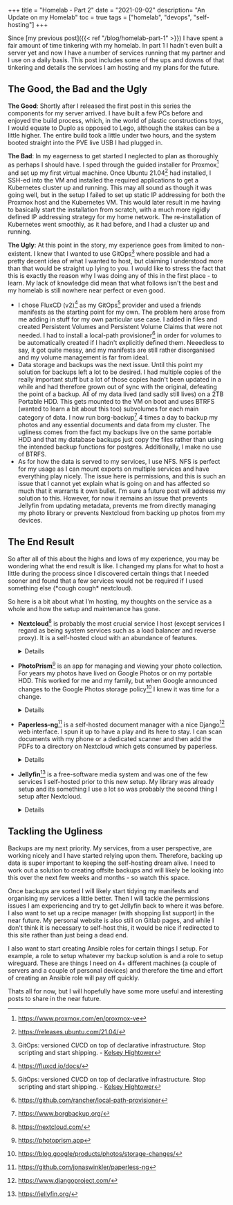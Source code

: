 +++
title = "Homelab - Part 2"
date = "2021-09-02"
description= "An Update on my Homelab"
toc = true
tags = ["homelab", "devops", "self-hosting"]
+++

Since [my previous post]({{< ref "/blog/homelab-part-1" >}}) I have
spent a fair amount of time tinkering with my homelab. In part 1 I
hadn't even built a server yet and now I have a number of services
running that my partner and I use on a daily basis. This post includes
some of the ups and downs of that tinkering and details the services I
am hosting and my plans for the future.

## The Good, the Bad and the Ugly

**The Good**: Shortly after I released the first post in this series the
components for my server arrived. I have built a few PCs before and enjoyed the
build process, which, in the world of plastic constructions toys, I would equate
to Duplo as opposed to Lego, although the stakes can be a little higher. The
entire build took a little under two hours, and the system booted straight into
the PVE live USB I had plugged in.

**The Bad**: In my eagerness to get started I neglected to plan as thoroughly as
perhaps I should have. I sped through the guided installer for Proxmox[^fn:1]
and set up my first virtual machine. Once Ubuntu 21.04[^fn:2] had installed, I
SSH-ed into the VM and installed the required applications to get a Kubernetes
cluster up and running. This may all sound as though it was going well, but in
the setup I failed to set up static IP addressing for both the Proxmox host and
the Kubernetes VM. This would later result in me having to basically start the
installation from scratch, with a much more rigidly defined IP addressing
strategy for my home network. The re-installation of Kubernetes went smoothly,
as it had before, and I had a cluster up and running.

**The Ugly**: At this point in the story, my experience goes from limited to
non-existent. I knew that I wanted to use GitOps[^fn:4] where possible and had a
pretty decent idea of what I wanted to host, but claiming I understood more than
that would be straight up lying to you. I would like to stress the fact that
this is exactly the reason why I was doing any of this in the first place - to
learn. My lack of knowledge did mean that what follows isn't the best and my
homelab is still nowhere near perfect or even good.

- I chose FluxCD (v2)[^fn:3] as my GitOps[^fn:4] provider and used a friends
  manifests as the starting point for my own. The problem here arose from me
  adding in stuff for my own particular use case. I added in files and created
  Persistent Volumes and Persistent Volume Claims that were not needed. I had to
  install a local-path provisioner[^fn:5] in order for volumes to be
  automatically created if I hadn't explicitly defined them. Neeedless to say,
  it got quite messy, and my manifests are still rather disorganised and my
  volume management is far from ideal.
- Data storage and backups was the next issue. Until this point my solution for
  backups left a lot to be desired. I had multiple copies of the really
  important stuff but a lot of those copies hadn't been updated in a while and
  had therefore grown out of sync with the original, defeating the point of a
  backup. All of my data lived (and sadly still lives) on a 2TB Portable HDD.
  This gets mounted to the VM on boot and uses BTRFS (wanted to learn a bit
  about this too) subvolumes for each main category of data. I now run
  borg-backup[^fn:6] 4 times a day to backup my photos and any essential
  documents and data from my cluster. The ugliness comes from the fact my
  backups live on the same portable HDD and that my database backups just copy
  the files rather than using the intended backup functions for postgres.
  Additionally, I make no use of BTRFS. 
- As for how the data is served to my services, I use NFS. NFS is perfect for my
  usage as I can mount exports on multiple services and have everything play
  nicely. The issue here is permissions, and this is such an issue that I cannot
  yet explain what is going on and has affected so much that it warrants it own
  bullet. I'm sure a future post will address my solution to this. However, for
  now it remains an issue that prevents Jellyfin from updating metadata,
  prevents me from directly managing my photo library or prevents Nextcloud from
  backing up photos from my devices.

## The End Result

So after all of this about the highs and lows of my experience, you may be
wondering what the end result is like. I changed my plans for what to host a
little during the process since I discovered certain things that I needed sooner
and found that a few services would not be required if I used something else
(\*cough cough\* nextcloud). 

So here is a bit about what I'm hosting, my thoughts on the service as a whole
and how the setup and maintenance has gone.

- **Nextcloud**[^fn:7] is probably the most crucial service I host (except
  services I regard as being system services such as a load balancer and reverse
  proxy). It is a self-hosted cloud with an abundance of features.

  <details>
  I rely on Nextcloud for: storage of my documents, backup and sync of
  my photos, my calendar, my todo-list, my contacts, my quick notes, my RSS feed
  aggregation, my bookmarks and probably some more things that I can't remember
  right now. 

  I am very pleased with Nextcloud, the community surrounding it and the ongoing
  development and would highly reccomend taking a look at it if you are thinking
  of removing a cloud provider, like Google, from your day to day. And as far as
  maintenance is concerned, after you have done the initial setup the day to day
  is minimal and larger updates are generally pain-free too.
  </details>

- **PhotoPrism**[^fn:8] is an app for managing and viewing your photo
  collection. For years my photos have lived on Google Photos or on my portable
  HDD. This worked for me and my family, but when Google announced changes to
  the Google Photos storage policy[^fn:9] I knew it was time for a change.

  <details>
  I use photoprism to manage my photo library. I can put photos into albums,
  manage their metadata, archive lower quality snaps, share albums with family
  and have full size images forever with not 15GB limit or crazy compression.

  PhotoPrism is okay, it's not perfect but is still in the early stages of life
  and many features that would make it a really good Google Photos replacement
  are in the roadmap or under development. These include multiple user accounts,
  feeds (a bit like a personal Instagram/PixelFed) and more. It's quite easy to
  setup and maintain, indexing takes a while and so does the initial photo
  organisation, but once that is done its trivial to maintain your library as a
  user.
  </details>

- **Paperless-ng**[^fn:10] is a self-hosted document manager with a nice
  Django[^fn:12] web interface. I spun it up to have a play and its here to
  stay. I can scan documents with my phone or a dedicated scanner and then add
  the PDFs to a directory on Nextcloud which gets consumed by paperless. 

  <details>
  I can tag documents, give them a correspondent, document type and date and
  also inform paperless of the keywords or phrases in documents that relate to
  the preceding things and paperless with use OCR[^fn:11] to work it out
  automatically in the future. It has meant I don't need to keep paper copies of
  a lot of things and can take all my documents with me wherever I go - super
  useful.

  As for the maintenance, it requires very little and I am yet to encounter any
  issues with paperless whatsoever.
  </details>

- **Jellyfin**[^fn:13] is a free-software media system and was one of the few
  services I self-hosted prior to this new setup. My library was already setup
  and its something I use a lot so was probably the second thing I setup after
  Nextcloud.

  <details>
  I use it for Movies, Shows, Music, Podcasts and Audiobooks, but Jellyfin has
  support for some other things as well. It can also grab metadata from many
  sources, handle subtitles, stream to most devices and platforms and handle
  multiple users.

  This is unfortunately a service I am experiencing issues with. Since setting
  it up on my new server I have yet to get metadata fetching working which
  leaves my library ugly and uninformative (but functional). I have experimented
  with several different fixes but I believe the issue lies with the permissions
  error mentioned earlier.
  </details>

## Tackling the Ugliness

Backups are my next priority. My services, from a user perspective, are working
nicely and I have started relying upon them. Therefore, backing up data is super
important to keeping the self-hosting dream alive. I need to work out a solution
to creating offsite backups and will likely be looking into this over the next
few weeks and months - so watch this space. 

Once backups are sorted I will likely start tidying my manifests and organising
my services a little better. Then I will tackle the permissions issues I am
experiencing and try to get Jellyfin back to where it was before. I also want to
set up a recipe manager (with shopping list support) in the near future. My
personal website is also still on Gitlab pages, and while I don't think it is
necessary to self-host this, it would be nice if [](https://jonnobrow.co.uk)
redirected to this site rather than just being a dead end.

I also want to start creating Ansible roles for certain things I setup. For
example, a role to setup whatever my backup solution is and a role to setup
wireguard. These are things I need on 4+ different machines (a couple of
servers and a couple of personal devices) and therefore the time and effort of
creating an Ansible role will pay off quickly.

Thats all for now, but I will hopefully have some more useful and interesting
posts to share in the near future.


[^fn:1]: https://www.proxmox.com/en/proxmox-ve
[^fn:2]: https://releases.ubuntu.com/21.04/
[^fn:3]: https://fluxcd.io/docs/
[^fn:4]: GitOps: versioned CI/CD on top of declarative infrastructure. Stop scripting and start shipping. - [Kelsey Hightower](https://twitter.com/kelseyhightower/status/953638870888849408)
[^fn:5]: https://github.com/rancher/local-path-provisioner
[^fn:6]: https://www.borgbackup.org/
[^fn:7]: https://nextcloud.com/
[^fn:8]: https://photoprism.app
[^fn:9]: https://blog.google/products/photos/storage-changes/
[^fn:10]: https://github.com/jonaswinkler/paperless-ng
[^fn:11]: Optical Character Recognition
[^fn:12]: https://www.djangoproject.com/
[^fn:13]: https://jellyfin.org/

